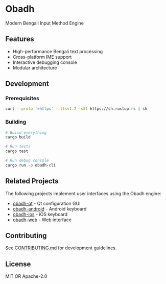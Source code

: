 # Obadh

Modern Bengali Input Method Engine

## Features

- High-performance Bengali text processing
- Cross-platform IME support
- Interactive debugging console
- Modular architecture

## Development

### Prerequisites

```bash
curl --proto '=https' --tlsv1.2 -sSf https://sh.rustup.rs | sh
```

### Building

```bash
# Build everything
cargo build

# Run tests
cargo test

# Run debug console
cargo run -p obadh-cli
```

## Related Projects

The following projects implement user interfaces using the Obadh engine:

- [obadh-qt](https://github.com/nsssayom/obadh-qt) - Qt configuration GUI
- [obadh-android](https://github.com/nsssayom/obadh-android) - Android keyboard
- [obadh-ios](https://github.com/nsssayom/obadh-ios) - iOS keyboard
- [obadh-web](https://github.com/nsssayom/obadh-web) - Web interface

## Contributing

See [CONTRIBUTING.md](.github/CONTRIBUTING.md) for development guidelines.

## License

MIT OR Apache-2.0
